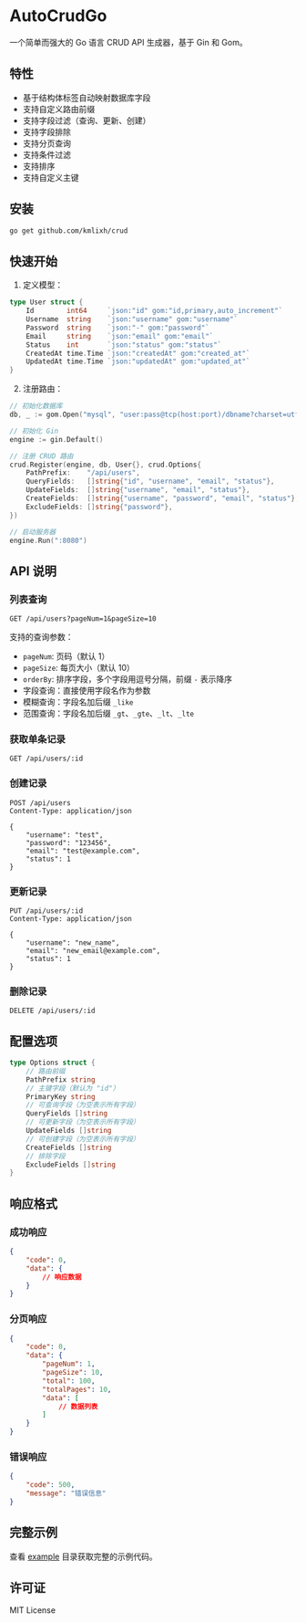 # AutoCrudGo

一个简单而强大的 Go 语言 CRUD API 生成器，基于 Gin 和 Gom。

## 特性

- 基于结构体标签自动映射数据库字段
- 支持自定义路由前缀
- 支持字段过滤（查询、更新、创建）
- 支持字段排除
- 支持分页查询
- 支持条件过滤
- 支持排序
- 支持自定义主键

## 安装

```bash
go get github.com/kmlixh/crud
```

## 快速开始

1. 定义模型：

```go
type User struct {
    Id        int64     `json:"id" gom:"id,primary,auto_increment"`
    Username  string    `json:"username" gom:"username"`
    Password  string    `json:"-" gom:"password"`
    Email     string    `json:"email" gom:"email"`
    Status    int       `json:"status" gom:"status"`
    CreatedAt time.Time `json:"createdAt" gom:"created_at"`
    UpdatedAt time.Time `json:"updatedAt" gom:"updated_at"`
}
```

2. 注册路由：

```go
// 初始化数据库
db, _ := gom.Open("mysql", "user:pass@tcp(host:port)/dbname?charset=utf8mb4")

// 初始化 Gin
engine := gin.Default()

// 注册 CRUD 路由
crud.Register(engine, db, User{}, crud.Options{
    PathPrefix:    "/api/users",
    QueryFields:   []string{"id", "username", "email", "status"},
    UpdateFields:  []string{"username", "email", "status"},
    CreateFields:  []string{"username", "password", "email", "status"},
    ExcludeFields: []string{"password"},
})

// 启动服务器
engine.Run(":8080")
```

## API 说明

### 列表查询

```http
GET /api/users?pageNum=1&pageSize=10
```

支持的查询参数：
- `pageNum`: 页码（默认 1）
- `pageSize`: 每页大小（默认 10）
- `orderBy`: 排序字段，多个字段用逗号分隔，前缀 `-` 表示降序
- 字段查询：直接使用字段名作为参数
- 模糊查询：字段名加后缀 `_like`
- 范围查询：字段名加后缀 `_gt`、`_gte`、`_lt`、`_lte`

### 获取单条记录

```http
GET /api/users/:id
```

### 创建记录

```http
POST /api/users
Content-Type: application/json

{
    "username": "test",
    "password": "123456",
    "email": "test@example.com",
    "status": 1
}
```

### 更新记录

```http
PUT /api/users/:id
Content-Type: application/json

{
    "username": "new_name",
    "email": "new_email@example.com",
    "status": 1
}
```

### 删除记录

```http
DELETE /api/users/:id
```

## 配置选项

```go
type Options struct {
    // 路由前缀
    PathPrefix string
    // 主键字段（默认为 "id"）
    PrimaryKey string
    // 可查询字段（为空表示所有字段）
    QueryFields []string
    // 可更新字段（为空表示所有字段）
    UpdateFields []string
    // 可创建字段（为空表示所有字段）
    CreateFields []string
    // 排除字段
    ExcludeFields []string
}
```

## 响应格式

### 成功响应

```json
{
    "code": 0,
    "data": {
        // 响应数据
    }
}
```

### 分页响应

```json
{
    "code": 0,
    "data": {
        "pageNum": 1,
        "pageSize": 10,
        "total": 100,
        "totalPages": 10,
        "data": [
            // 数据列表
        ]
    }
}
```

### 错误响应

```json
{
    "code": 500,
    "message": "错误信息"
}
```

## 完整示例

查看 [example](./example) 目录获取完整的示例代码。

## 许可证

MIT License 